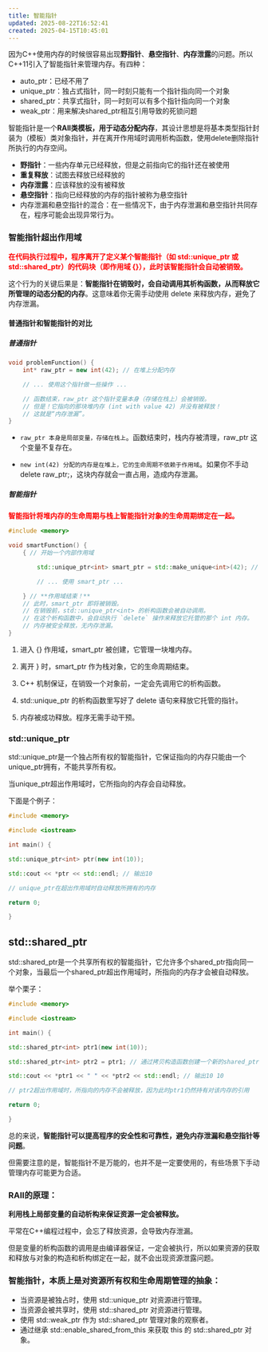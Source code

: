 ```yaml
---
title: 智能指针
updated: 2025-08-22T16:52:41
created: 2025-04-15T10:45:01
---
```


因为C++使用内存的时候很容易出现**野指针**、**悬空指针**、**内存泄露**的问题。所以C++11引入了智能指针来管理内存。有四种：
- auto_ptr：已经不用了
- unique_ptr：独占式指针，同一时刻只能有一个指针指向同一个对象
- shared_ptr：共享式指针，同一时刻可以有多个指针指向同一个对象
- weak_ptr：用来解决shared_ptr相互引用导致的死锁问题

智能指针是一个**RAII类模板，用于动态分配内存**，其设计思想是将基本类型指针封装为（模板）类对象指针，并在离开作用域时调用析构函数，使用delete删除指针所执行的内存空间。

- **野指针**：一些内存单元已经释放，但是之前指向它的指针还在被使用
- **重复释放**：试图去释放已经释放的
- **内存泄露**：应该释放的没有被释放
- **悬空指针**：指向已经释放的内存的指针被称为悬空指针
- 内存泄漏和悬空指针的混合：在一些情况下，由于内存泄漏和悬空指针共同存在，程序可能会出现异常行为。

### 智能指针超出作用域
<strong style="color:red">在代码执行过程中，程序离开了定义某个智能指针（如 std::unique_ptr 或 std::shared_ptr）的代码块（即作用域 {}），此时该智能指针会自动被销毁。</strong>

这个行为的关键后果是：**智能指针在销毁时，会自动调用其析构函数，从而释放它所管理的动态分配的内存**。这意味着你无需手动使用 delete 来释放内存，避免了内存泄漏。

#### 普通指针和智能指针的对比
##### 普通指针
```c++
void problemFunction() {
    int* raw_ptr = new int(42); // 在堆上分配内存

    // ... 使用这个指针做一些操作 ...

    // 函数结束，raw_ptr 这个指针变量本身（存储在栈上）会被销毁。
    // 但是！它指向的那块堆内存 (int with value 42) 并没有被释放！
    // 这就是“内存泄漏”。
}
```
- `raw_ptr 本身是局部变量，存储在栈上`。函数结束时，栈内存被清理，raw_ptr 这个变量不复存在。

- `new int(42) 分配的内存是在堆上，它的生命周期不依赖于作用域`。如果你不手动 delete raw_ptr;，这块内存就会一直占用，造成内存泄漏。
  
##### 智能指针
<strong style="color:red">智能指针将堆内存的生命周期与栈上智能指针对象的生命周期绑定在一起。</strong>
```c++
#include <memory>

void smartFunction() {
    { // 开始一个内部作用域

        std::unique_ptr<int> smart_ptr = std::make_unique<int>(42); // 在堆上分配内存，并由smart_ptr管理

        // ... 使用 smart_ptr ...

    } // **作用域结束！**
    // 此时，smart_ptr 即将被销毁。
    // 在销毁前，std::unique_ptr<int> 的析构函数会被自动调用。
    // 在这个析构函数中，会自动执行 `delete` 操作来释放它托管的那个 int 内存。
    // 内存被安全释放，无内存泄漏。
}
```
1. 进入 {} 作用域，smart_ptr 被创建，它管理一块堆内存。

2. 离开 } 时，smart_ptr 作为栈对象，它的生命周期结束。

3. C++ 机制保证，在销毁一个对象前，一定会先调用它的析构函数。

4. std::unique_ptr 的析构函数里写好了 delete 语句来释放它托管的指针。

5. 内存被成功释放。程序无需手动干预。

### std::unique_ptr
std::unique_ptr是一个独占所有权的智能指针，它保证指向的内存只能由一个unique_ptr拥有，不能共享所有权。

当unique_ptr超出作用域时，它所指向的内存会自动释放。

下面是个例子：
```c++
#include <memory>

#include <iostream>

int main() {

std::unique_ptr<int> ptr(new int(10));

std::cout << *ptr << std::endl; // 输出10

// unique_ptr在超出作用域时自动释放所拥有的内存

return 0;

}
```
## std::shared_ptr
std::shared_ptr是一个共享所有权的智能指针，它允许多个shared_ptr指向同一个对象，当最后一个shared_ptr超出作用域时，所指向的内存才会被自动释放。

举个栗子：
```c++
#include <memory>

#include <iostream>

int main() {

std::shared_ptr<int> ptr1(new int(10));

std::shared_ptr<int> ptr2 = ptr1; // 通过拷贝构造函数创建一个新的shared_ptr，此时引用计数为2

std::cout << *ptr1 << " " << *ptr2 << std::endl; // 输出10 10

// ptr2超出作用域时，所指向的内存不会被释放，因为此时ptr1仍然持有对该内存的引用

return 0;

}
```
总的来说，**智能指针可以提高程序的安全性和可靠性，避免内存泄漏和悬空指针等问题**。

但需要注意的是，智能指针不是万能的，也并不是一定要使用的，有些场景下手动管理内存可能更为合适。

### RAII的原理：

**利用栈上局部变量的自动析构来保证资源一定会被释放。**

平常在C++编程过程中，会忘了释放资源，会导致内存泄漏。

但是变量的析构函数的调用是由编译器保证，一定会被执行，所以如果资源的获取和释放与对象的构造和析构绑定在一起，就不会出现资源泄露问题。

### 智能指针，本质上是对资源所有权和生命周期管理的抽象：
- 当资源是被独占时，使用 std::unique_ptr 对资源进行管理。
- 当资源会被共享时，使用 std::shared_ptr 对资源进行管理。
- 使用 std::weak_ptr 作为 std::shared_ptr 管理对象的观察者。
- 通过继承 std::enable_shared_from_this 来获取 this 的 std::shared_ptr 对象。
